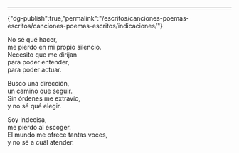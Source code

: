 ---
{"dg-publish":true,"permalink":"/escritos/canciones-poemas-escritos/canciones-poemas-escritos/indicaciones/"}

 

No sé qué hacer,  
me pierdo en mi propio silencio.  
Necesito que me dirijan  
para poder entender,  
para poder actuar.

Busco una dirección,  
un camino que seguir.  
Sin órdenes me extravío,  
y no sé qué elegir.

Soy indecisa,  
me pierdo al escoger.  
El mundo me ofrece tantas voces,  
y no sé a cuál atender.
